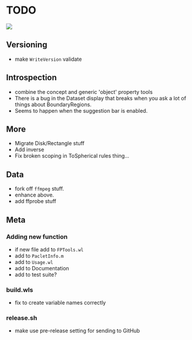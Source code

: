 # TODO

![](icon.png)

## Versioning
- make `WriteVersion` validate

## Introspection
- combine the concept and generic 'object' property tools
- There is a bug in the Dataset display that breaks when you ask a lot of things about BoundaryRegions.
- Seems to happen when the suggestion bar is enabled.

## More
- Migrate Disk/Rectangle stuff 
- Add inverse
- Fix broken scoping in ToSpherical rules thing...

## Data
- fork off `ffmpeg` stuff.
- enhance above.
- add ffprobe stuff

## Meta

### Adding new function
- if new file add to `FPTools.wl`
- add to `PacletInfo.m`
- add to `Usage.wl`
- add to Documentation
- add to test suite?

### build.wls
- fix to create variable names correctly

### release.sh
- make use pre-release setting for sending to GitHub
